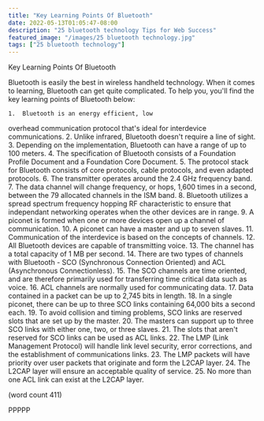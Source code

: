```yaml
---
title: "Key Learning Points Of Bluetooth"
date: 2022-05-13T01:05:47-08:00
description: "25 bluetooth technology Tips for Web Success"
featured_image: "/images/25 bluetooth technology.jpg"
tags: ["25 bluetooth technology"]
---
```


Key Learning Points Of Bluetooth

Bluetooth is easily the best in wireless handheld
technology.  When it comes to learning, Bluetooth
can get quite complicated.  To help you, you'll find
the key learning points of Bluetooth below:

	1.  Bluetooth is an energy efficient, low
overhead communication protocol that's ideal for
interdevice communications.
	2.  Unlike infrared, Bluetooth doesn't require
a line of sight.
	3.  Depending on the implementation, Bluetooth
can have a range of up to 100 meters.
	4.  The specification of Bluetooth consists of
a Foundation Profile Document and a Foundation Core
Document.
	5.  The protocol stack for Bluetooth consists
of core protocols, cable protocols, and even adapted
protocols.
	6.  The transmitter operates around the 2.4
GHz frequency band.
	7.  The data channel will change frequency, or
hops, 1,600 times in a second, between the 79 allocated
channels in the ISM band.
	8.  Bluetooth utilizes a spread spectrum
frequency hopping RF characteristic to ensure that
independant networking operates when the other
devices are in range.
	9.  A piconet is formed when one or more
devices open up a channel of communication.
	10.  A piconet can have a master and up to 
seven slaves.
	11.  Communication of the interdevice is 
based on the concepts of channels.
	12.  All Bluetooth devices are capable of
transmitting voice.
	13.  The channel has a total capacity of
1 MB per second.
	14.  There are two types of channels with
Bluetooth - SCO (Synchronous Connection Oriented) and
ACL (Asynchronous Connectionless).
	15.  The SCO channels are time oriented, and
are therefore primarily used for transferring time
critical data such as voice.
	16.  ACL channels are normally used for 
communicating data.
	17.  Data contained in a packet can be up to
2,745 bits in length.
	18.  In a single piconet, there can be up
to three SCO links containing 64,000 bits a second 
each.
	19.  To avoid collision and timing problems,
SCO links are reserved slots that are set up by
the master.
	20.  The masters can support up to three
SCO links with either one, two, or three slaves.
	21.  The slots that aren't reserved for SCO
links can be used as ACL links.
	22.   The LMP (Link Management Protocol)
will handle link level security, error corrections,
and the establishment of communications links.
	23.  The LMP packets will have priority
over user packets that originate and form the
L2CAP layer.
	24.  The L2CAP layer will ensure an 
acceptable quality of service.
	25.  No more than one ACL link can exist
at the L2CAP layer.

(word count 411)

PPPPP

